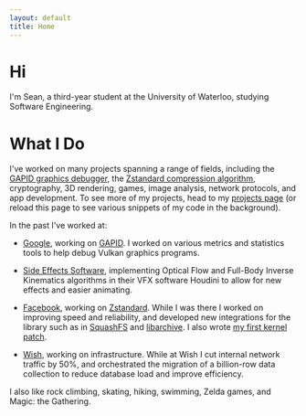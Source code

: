 ```yaml
---
layout: default
title: Home
---
```


Hi
==
I'm Sean, a third-year student at the University of Waterloo,
studying Software Engineering.

What I Do
=========
I've worked on many projects spanning a range of fields,
including the [GAPID graphics debugger](https://github.com/google/gapid),
the [Zstandard compression algorithm](http://zstd.net),
cryptography,
3D rendering,
games,
image analysis,
network protocols,
and app development.
To see more of my projects, head to my [projects page](/projects/)
(or reload this page to see various snippets of my code in the background).

In the past I've worked at:

- [Google](https://google.com),
working on [GAPID](https://github.com/google/gapid).
I worked on various metrics and statistics tools to help debug Vulkan graphics
programs.

- [Side Effects Software](https://sidefx.com),
implementing Optical Flow and Full-Body Inverse Kinematics
algorithms in their VFX software Houdini to allow for new effects and easier animating.

- [Facebook](https://facebook.com),
working on [Zstandard](http://zstd.net).  While I was there I worked on
improving speed and reliability, and developed new integrations for the library
such as in [SquashFS](https://en.wikipedia.org/wiki/SquashFS)
and [libarchive](https://www.libarchive.org/).
I also wrote [my first kernel patch](https://git.kernel.org/pub/scm/linux/kernel/git/torvalds/linux.git/commit/?id=87bf54bb43ddd385d2538b777324bf737f243042).

- [Wish](https://wish.com), working on infrastructure.
While at Wish I cut internal network traffic by 50%,
and orchestrated the migration of a billion-row data collection to reduce
database load and improve efficiency.

I also like rock climbing, skating, hiking, swimming,
Zelda games, and Magic: the Gathering.
